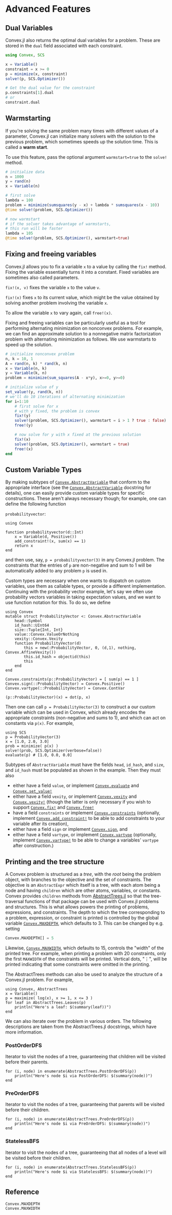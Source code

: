 Advanced Features
=================

Dual Variables
--------------

Convex.jl also returns the optimal dual variables for a problem. These
are stored in the `dual` field associated with each constraint.

```julia
using Convex, SCS

x = Variable()
constraint = x >= 0
p = minimize(x, constraint)
solve!(p, SCS.Optimizer())

# Get the dual value for the constraint
p.constraints[1].dual
# or
constraint.dual
```

Warmstarting
------------

If you're solving the same problem many times with different values of
a parameter, Convex.jl can initialize many solvers with the solution to
the previous problem, which sometimes speeds up the solution time. This
is called a **warm start**.

To use this feature, pass the optional argument
`warmstart=true` to the `solve!` method.

```julia
# initialize data
n = 1000
y = rand(n)
x = Variable(n)

# first solve
lambda = 100
problem = minimize(sumsquares(y - x) + lambda * sumsquares(x - 10))
@time solve!(problem, SCS.Optimizer())

# now warmstart
# if the solver takes advantage of warmstarts, 
# this run will be faster
lambda = 105
@time solve!(problem, SCS.Optimizer(), warmstart=true)
```

Fixing and freeing variables
----------------------------

Convex.jl allows you to fix a variable `x` to a value by calling the `fix!`
method. Fixing the variable essentially turns it into a constant. Fixed
variables are sometimes also called parameters.

`fix!(x, v)` fixes the variable `x` to the value `v`.

`fix!(x)` fixes `x` to its current value, which might be the value obtained by
solving another problem involving the variable `x`.

To allow the variable `x` to vary again, call `free!(x)`.

Fixing and freeing variables can be particularly useful as a tool for performing
alternating minimization on nonconvex problems. For example, we can find an
approximate solution to a nonnegative matrix factorization problem with
alternating minimization as follows. We use warmstarts to speed up the solution.

```julia
# initialize nonconvex problem
n, k = 10, 1
A = rand(n, k) * rand(k, n)
x = Variable(n, k)
y = Variable(k, n)
problem = minimize(sum_squares(A - x*y), x>=0, y>=0)

# initialize value of y
set_value!(y, rand(k, n))
# we'll do 10 iterations of alternating minimization
for i=1:10 
    # first solve for x
    # with y fixed, the problem is convex
    fix!(y)
    solve!(problem, SCS.Optimizer(), warmstart = i > 1 ? true : false)
    free!(y)

    # now solve for y with x fixed at the previous solution
    fix!(x)
    solve!(problem, SCS.Optimizer(), warmstart = true)
    free!(x)
end
```


Custom Variable Types
---------------------

By making subtypes of [`Convex.AbstractVariable`](@ref) that conform to the appropriate
interface (see the [`Convex.AbstractVariable`](@ref) docstring for details), one can
easily provide custom variable types for specific constructions. These aren't
always necessary though; for example, one can define the following function

`probabilityvector`:
```@example prob
using Convex

function probabilityvector(d::Int)
    x = Variable(d, Positive())
    add_constraint!(x, sum(x) == 1)
    return x
end
```
and then use, say, `p = probabilityvector(3)` in any Convex.jl problem. The
constraints that the entries of `p` are non-negative and sum to 1 will be
automatically added to any problem `p` is used in.

Custom types are necessary when one wants to dispatch on custom variables, use
them as callable types, or provide a different implementation. Continuing with
the probability vector example, let's say we often use probability vectors
variables in taking expectation values, and we want to use function notation for
this. To do so, we define
 
```@example 1
using Convex
mutable struct ProbabilityVector <: Convex.AbstractVariable
    head::Symbol
    id_hash::UInt64
    size::Tuple{Int, Int}
    value::Convex.ValueOrNothing
    vexity::Convex.Vexity
    function ProbabilityVector(d)
        this = new(:ProbabilityVector, 0, (d,1), nothing, Convex.AffineVexity())
        this.id_hash = objectid(this)
        this
    end
end

Convex.constraints(p::ProbabilityVector) = [ sum(p) == 1 ]
Convex.sign(::ProbabilityVector) = Convex.Positive()
Convex.vartype(::ProbabilityVector) = Convex.ContVar

(p::ProbabilityVector)(x) = dot(p, x)
```

Then one can call `p = ProbabilityVector(3)` to construct a our custom variable
which can be used in Convex, which already encodes the appropriate constraints
(non-negative and sums to 1), and which can act on constants via `p(x)`. For
example,

```@example 1
using SCS
p = ProbabilityVector(3)
x = [1.0, 2.0, 3.0]
prob = minimize( p(x) )
solve!(prob, SCS.Optimizer(verbose=false))
evaluate(p) # [1.0, 0.0, 0.0]
```

Subtypes of `AbstractVariable` must have the fields `head`, `id_hash`, and
`size`, and `id_hash` must be populated as shown in the example. Then they must also

* either have a field `value`, or implement [`Convex.evaluate`](@ref) and [`Convex.set_value!`](@ref)
* either have a field `vexity`, or implement [`Convex.vexity`](@ref) and
  [`Convex.vexity!`](@ref) (though the latter is only necessary if you wish to support
  [`Convex.fix!`](@ref) and [`Convex.free!`](@ref)
* have a field `constraints` or implement [`Convex.constraints`](@ref) (optionally,
  implement [`Convex.add_constraint!`](@ref) to be able to add constraints to your
  variable after its creation),
* either have a field `sign` or implement [`Convex.sign`](@ref), and 
* either have a field `vartype`, or implement [`Convex.vartype`](@ref) (optionally,
  implement [`Convex.vartype!`](@ref) to be able to change a variables' `vartype`
  after construction.)


Printing and the tree structure
-------------------------------

A Convex problem is structured as a *tree*, with the *root* being the problem
object, with branches to the objective and the set of constraints. The objective
is an `AbstractExpr` which itself is a tree, with each atom being a node and
having `children` which are other atoms, variables, or constants. Convex
provides `children` methods from
[AbstractTrees.jl](https://github.com/Keno/AbstractTrees.jl) so that the
tree-traversal functions of that package can be used with Convex.jl problems and
structures. This is what allows powers the printing of problems, expressions,
and constraints. The depth to which the tree corresponding to a problem,
expression, or constraint is printed is controlled by the global variable
[`Convex.MAXDEPTH`](@ref), which defaults to 3. This can be changed by e.g.
setting

```julia
Convex.MAXDEPTH[] = 5
```

Likewise, [`Convex.MAXWIDTH`](@ref), which defaults to 15, controls the "width"
of the printed tree. For example, when printing a problem with 20 constraints,
only the first `MAXWIDTH` of the constraints will be printed. Vertical dots,
"⋮", will be printed indicating that some constraints were omitted in the
printing.

The AbstractTrees methods can also be used to analyze the structure
of a Convex.jl problem. For example,

```@repl 1
using Convex, AbstractTrees
x = Variable()
p = maximize( log(x), x >= 1, x <= 3 )
for leaf in AbstractTrees.Leaves(p)
    println("Here's a leaf: $(summary(leaf))")
end
```

We can also iterate over the problem in various orders. The following descriptions
are taken from the AbstractTrees.jl docstrings, which have more information.

### PostOrderDFS

Iterator to visit the nodes of a tree, guaranteeing that children
will be visited before their parents.

```@repl 1
for (i, node) in enumerate(AbstractTrees.PostOrderDFS(p))
    println("Here's node $i via PostOrderDFS: $(summary(node))")
end
```

### PreOrderDFS

Iterator to visit the nodes of a tree, guaranteeing that parents
will be visited before their children.

```@repl 1
for (i, node) in enumerate(AbstractTrees.PreOrderDFS(p))
    println("Here's node $i via PreOrderDFS: $(summary(node))")
end
```

### StatelessBFS

Iterator to visit the nodes of a tree, guaranteeing that all nodes of a level
will be visited before their children.

```@repl 1
for (i, node) in enumerate(AbstractTrees.StatelessBFS(p))
    println("Here's node $i via StatelessBFS: $(summary(node))")
end
```

Reference
---------

```@docs
Convex.MAXDEPTH
Convex.MAXWIDTH
```
